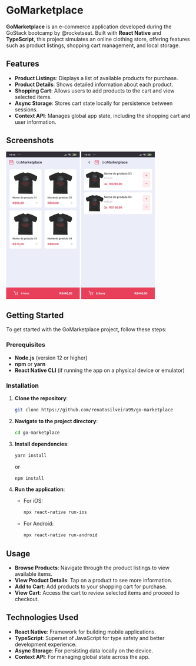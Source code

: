 # GoMarketplace

**GoMarketplace** is an e-commerce application developed during the GoStack bootcamp by @rocketseat. Built with **React Native** and **TypeScript**, this project simulates an online clothing store, offering features such as product listings, shopping cart management, and local storage.

## Features

- **Product Listings**: Displays a list of available products for purchase.
- **Product Details**: Shows detailed information about each product.
- **Shopping Cart**: Allows users to add products to the cart and view selected items.
- **Async Storage**: Stores cart state locally for persistence between sessions.
- **Context API**: Manages global app state, including the shopping cart and user information.

## Screenshots

<div>
  <img src="dashboard.jpeg" width=200 height=400 />
  <img src="cart.jpeg" width=200 height=400 />
</div>

## Getting Started

To get started with the GoMarketplace project, follow these steps:

### Prerequisites

- **Node.js** (version 12 or higher)
- **npm** or **yarn**
- **React Native CLI** (if running the app on a physical device or emulator)

### Installation

1. **Clone the repository**:
   ```bash
   git clone https://github.com/renatosilveira99/go-marketplace
   ```

2. **Navigate to the project directory**:
   ```bash
   cd go-marketplace
   ```

3. **Install dependencies**:
   ```bash
   yarn install
   ```
   or
   ```bash
   npm install
   ```

4. **Run the application**:
   - For iOS:
     ```bash
     npx react-native run-ios
     ```
   - For Android:
     ```bash
     npx react-native run-android
     ```

## Usage

- **Browse Products**: Navigate through the product listings to view available items.
- **View Product Details**: Tap on a product to see more information.
- **Add to Cart**: Add products to your shopping cart for purchase.
- **View Cart**: Access the cart to review selected items and proceed to checkout.

## Technologies Used

- **React Native**: Framework for building mobile applications.
- **TypeScript**: Superset of JavaScript for type safety and better development experience.
- **Async Storage**: For persisting data locally on the device.
- **Context API**: For managing global state across the app.
